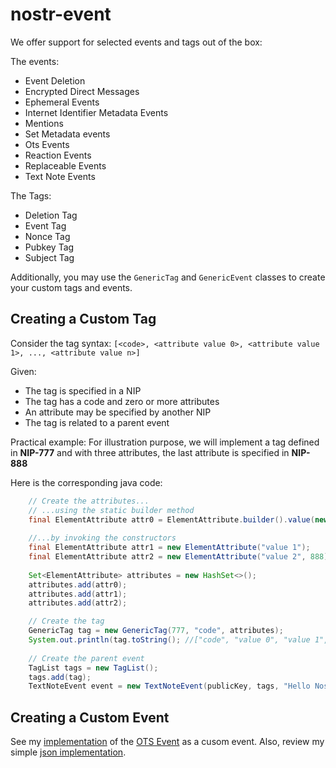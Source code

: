 # nostr-event

We offer support for selected events and tags out of the box:

The events:
- Event Deletion
- Encrypted Direct Messages
- Ephemeral Events
- Internet Identifier Metadata Events
- Mentions
- Set Metadata events
- Ots Events
- Reaction Events
- Replaceable Events
- Text Note Events

The Tags:
- Deletion Tag
- Event Tag
- Nonce Tag
- Pubkey Tag
- Subject Tag

Additionally, you may use the `GenericTag` and `GenericEvent` classes to create your custom tags and events.

## Creating a Custom Tag
Consider the tag syntax:
`[<code>, <attribute value 0>, <attribute value 1>, ..., <attribute value n>]`

Given:
- The tag is specified in a NIP
- The tag has a code and zero or more attributes
- An attribute may be specified by another NIP
- The tag is related to a parent event

Practical example:
For illustration purpose, we will implement a tag defined in **NIP-777** and with three attributes, the last attribute is specified in **NIP-888**

Here is the corresponding java code:

```java
    // Create the attributes...
    // ...using the static builder method
    final ElementAttribute attr0 = ElementAttribute.builder().value(new StringValue("value 0")).build();
    
    //...by invoking the constructors
    final ElementAttribute attr1 = new ElementAttribute("value 1");
    final ElementAttribute attr2 = new ElementAttribute("value 2", 888);;                        
    
    Set<ElementAttribute> attributes = new HashSet<>();
    attributes.add(attr0);
    attributes.add(attr1);
    attributes.add(attr2);

    // Create the tag
    GenericTag tag = new GenericTag(777, "code", attributes);
    System.out.println(tag.toString(); //["code", "value 0", "value 1", "value 2"]
    
    // Create the parent event
    TagList tags = new TagList();
    tags.add(tag);
    TextNoteEvent event = new TextNoteEvent(publicKey, tags, "Hello Nostr!");
```

## Creating a Custom Event

See my [implementation](https://github.com/tcheeric/nostr-java/blob/main/nostr-event/src/main/java/nostr/event/impl/OtsEvent.java) of the [OTS Event](https://github.com/nostr-protocol/nips/blob/master/03.md) as a cusom event.
Also, review my simple [json implementation](https://github.com/tcheeric/nostr-java/tree/0bd9a8858705e5d39ab34706ea23a584f5dfc9b6/nostr-json).